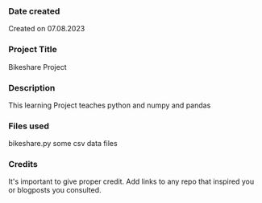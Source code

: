 ### Date created
Created on 07.08.2023

### Project Title
Bikeshare Project

### Description
This learning Project teaches python and numpy and pandas

### Files used
bikeshare.py
some csv data files


### Credits
It's important to give proper credit. Add links to any repo that inspired you or blogposts you consulted.

